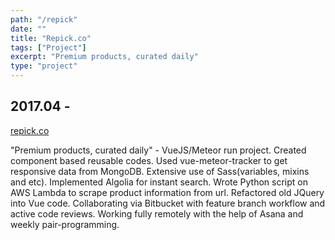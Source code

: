 ```yaml
---
path: "/repick"
date: ""
title: "Repick.co"
tags: ["Project"]
excerpt: "Premium products, curated daily"
type: "project"
---
```


## 2017.04 - 

[repick.co](https://repick.co/)

"Premium products, curated daily" - VueJS/Meteor run project. Created component based reusable codes. Used vue-meteor-tracker to get responsive data from MongoDB. Extensive use of Sass(variables, mixins and etc). Implemented Algolia for instant search. Wrote Python script on AWS Lambda to scrape product information from url. Refactored old JQuery into Vue code. Collaborating via Bitbucket with feature branch workflow and active code reviews. Working fully remotely with the help of Asana and weekly pair-programming.